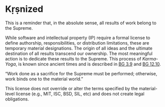 # Kṛṣnized

This is a reminder that, in the absolute sense, all results of work belong to the Supreme.
<!-- Personality of Godhead Kṛṣṇa (also known as Allah, Jehovah and [thousands of other names]((https://vedabase.io/en/library/sb/10/51/36/)))-->

While software and intellectual property (IP) require a formal license to define authorship, responsibilities, or distribution limitations, these are temporary material designations. The origin of all ideas and the ultimate destination of all results transcend our ownership. The most meaningful action is to dedicate these results to the Supreme. This process of _Karma-Yoga_, is known since ancient times and is described in [BG 3.9](https://vedabase.io/en/library/bg/3/9/) and [BG 12.10](https://vedabase.io/en/library/bg/12/10/).

“Work done as a sacrifice for the Supreme must be performed; otherwise, work binds one to the material world.”

This license does not override or alter the terms specified by the material-level license (e.g., MIT, ISC, BSD, SIL, etc) and does not create legal obligations. 

